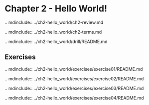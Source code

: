 # Chapter 2 - Hello World!

.. mdinclude:: ../ch2-hello_world/ch2-review.md

.. mdinclude:: ../ch2-hello_world/ch2-terms.md

.. mdinclude:: ../ch2-hello_world/drill/README.md

## Exercises

.. mdinclude:: ../ch2-hello_world/exercises/exercise01/README.md

.. mdinclude:: ../ch2-hello_world/exercises/exercise02/README.md

.. mdinclude:: ../ch2-hello_world/exercises/exercise03/README.md

.. mdinclude:: ../ch2-hello_world/exercises/exercise04/README.md
